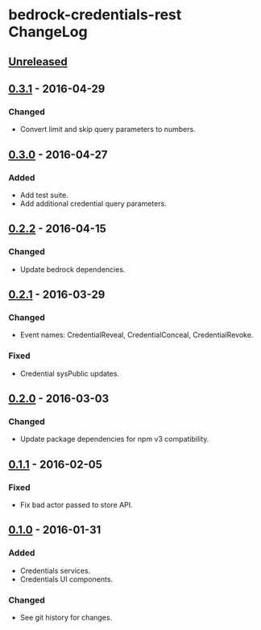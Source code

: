 # bedrock-credentials-rest ChangeLog

## [Unreleased]

## [0.3.1] - 2016-04-29

### Changed
- Convert limit and skip query parameters to numbers.

## [0.3.0] - 2016-04-27

### Added
- Add test suite.
- Add additional credential query parameters.

## [0.2.2] - 2016-04-15

### Changed
- Update bedrock dependencies.

## [0.2.1] - 2016-03-29

### Changed
- Event names: CredentialReveal, CredentialConceal, CredentialRevoke.

### Fixed
- Credential sysPublic updates.

## [0.2.0] - 2016-03-03

### Changed
- Update package dependencies for npm v3 compatibility.

## [0.1.1] - 2016-02-05

### Fixed
- Fix bad actor passed to store API.

## [0.1.0] - 2016-01-31

### Added
- Credentials services.
- Credentials UI components.

### Changed
- See git history for changes.

[Unreleased]: https://github.com/digitalbazaar/bedrock-credentials-rest/compare/0.3.1...HEAD
[0.3.1]: https://github.com/digitalbazaar/bedrock-credentials-rest/compare/0.3.0...0.3.1
[0.3.0]: https://github.com/digitalbazaar/bedrock-credentials-rest/compare/0.2.2...0.3.0
[0.2.2]: https://github.com/digitalbazaar/bedrock-credentials-rest/compare/0.2.1...0.2.2
[0.2.1]: https://github.com/digitalbazaar/bedrock-credentials-rest/compare/0.2.0...0.2.1
[0.2.0]: https://github.com/digitalbazaar/bedrock-credentials-rest/compare/0.1.1...0.2.0
[0.1.1]: https://github.com/digitalbazaar/bedrock-credentials-rest/compare/0.1.0...0.1.1
[0.1.0]: https://github.com/digitalbazaar/bedrock-credentials-rest/compare/0.0.0...0.1.0
